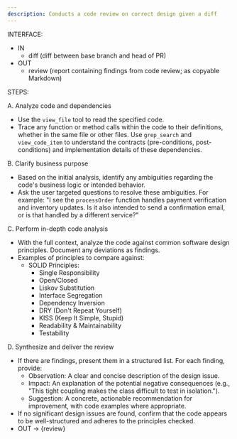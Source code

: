 ```yaml
---
description: Conducts a code review on correct design given a diff
---
```


INTERFACE:
 - IN
   - diff (diff between base branch and head of PR)
 - OUT
   - review (report containing findings from code review; as copyable Markdown)

STEPS:

A. Analyze code and dependencies
 - Use the `view_file` tool to read the specified code.
 - Trace any function or method calls within the code to their definitions, whether in the same file or other files. Use `grep_search` and `view_code_item` to understand the contracts (pre-conditions, post-conditions) and implementation details of these dependencies.

B. Clarify business purpose
 - Based on the initial analysis, identify any ambiguities regarding the code's business logic or intended behavior.
 - Ask the user targeted questions to resolve these ambiguities. For example: "I see the `processOrder` function handles payment verification and inventory updates. Is it also intended to send a confirmation email, or is that handled by a different service?"

C. Perform in-depth code analysis
 - With the full context, analyze the code against common software design principles. Document any deviations as findings.
 - Examples of principles to compare against:
   - SOLID Principles:
     - Single Responsibility
     - Open/Closed
     - Liskov Substitution
     - Interface Segregation
     - Dependency Inversion
     - DRY (Don't Repeat Yourself)
     - KISS (Keep It Simple, Stupid)
     - Readability & Maintainability
     - Testability

D. Synthesize and deliver the review
 - If there are findings, present them in a structured list. For each finding, provide:
   - Observation: A clear and concise description of the design issue.
   - Impact: An explanation of the potential negative consequences (e.g., "This tight coupling makes the class difficult to test in isolation.").
   - Suggestion: A concrete, actionable recommendation for improvement, with code examples where appropriate.
 - If no significant design issues are found, confirm that the code appears to be well-structured and adheres to the principles checked.
 - OUT -> {review}